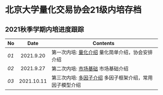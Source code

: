 # 北京大学量化交易协会21级内培存档

## 2021秋季学期内培进度跟踪
No | Date | Contents
--- | :---: | ---
 _01_ | 2021.9.20| 第一次内培: [量化介绍](内培PPT/【20210920第一次内培】协会安排.pdf)  量化简单介绍，协会安排介绍
 _02_ | 2021.9.27| 第二次内培: [市场基础](内培PPT/【第二次内培】市场基础.pdf)  市场基础介绍
 _03_ | 2021.10.11| 第三次内培: [多因子介绍](内培PPT/【第三次内培】多因子.pdf)  多因子框架介绍，常用因子模型介绍
